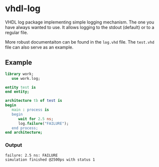 # vhdl-log

VHDL log package implementing simple logging mechanism.
The one you have always wanted to use.
It allows logging to the stdout (default) or to a regular file.

More robust documentaiton can be found in the `log.vhd` file.
The `test.vhd` file can also serve as an example.

## Example

```vhdl
library work;
   use work.log;

entity test is
end entity;

architecture tb of test is
begin
   main : process is
   begin
      wait for 2.5 ns;
      log.failure("FAILURE");
   end process;
end architecture;
```
### Output
```
failure: 2.5 ns: FAILURE
simulation finished @2500ps with status 1
```
